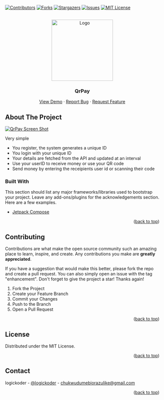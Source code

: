 
<div id="top"></div>

<!-- PROJECT SHIELDS -->
<!--
*** I'm using markdown "reference style" links for readability.
*** Reference links are enclosed in brackets [ ] instead of parentheses ( ).
*** See the bottom of this document for the declaration of the reference variables
*** for contributors-url, forks-url, etc. This is an optional, concise syntax you may use.
*** https://www.markdownguide.org/basic-syntax/#reference-style-links
-->
[![Contributors][contributors-shield]][contributors-url]
[![Forks][forks-shield]][forks-url]
[![Stargazers][stars-shield]][stars-url]
[![Issues][issues-shield]][issues-url]
[![MIT License][license-shield]][license-url]



<!-- PROJECT LOGO -->
<br />
<div align="center">
  <a href="https://github.com/logickoder/qrpay">
    <img src="https://demo.logad.net/qrpay/assets/img/qrpay-logo.png" alt="Logo" width="auto" height="200">
  </a>

  <h3 align="center">QrPay</h3>

  <p align="center">
    <a href="https://appetize.io/embed/g0z1zuju8b88vf6bq40xx9t8ym">View Demo</a>
    ·
    <a href="https://github.com/logickoder/qrpay/issues">Report Bug</a>
    ·
    <a href="https://github.com/logickoder/qrpay/issues">Request Feature</a>
  </p>
</div>


<!-- ABOUT THE PROJECT -->
## About The Project

[![QrPay Screen Shot][product-screenshot]]()

Very simple
* You register, the system generates a unique ID
* You login with your unique ID
* Your details are fetched from the API and updated at an interval
* Use your userID to receive money or use your QR code
* Send money by entering the receipients user id or scanning their code



### Built With

This section should list any major frameworks/libraries used to bootstrap your project. Leave any add-ons/plugins for the acknowledgements section. Here are a few examples.

* [Jetpack Compose](https://developer.android.com/jetpack/compose)

<p align="right">(<a href="#top">back to top</a>)</p>

<!-- CONTRIBUTING -->
## Contributing

Contributions are what make the open source community such an amazing place to learn, inspire, and create. Any contributions you make are **greatly appreciated**.

If you have a suggestion that would make this better, please fork the repo and create a pull request. You can also simply open an issue with the tag "enhancement".
Don't forget to give the project a star! Thanks again!

1. Fork the Project
2. Create your Feature Branch
3. Commit your Changes
4. Push to the Branch
5. Open a Pull Request

<p align="right">(<a href="#top">back to top</a>)</p>



<!-- LICENSE -->
## License

Distributed under the MIT License.

<p align="right">(<a href="#top">back to top</a>)</p>



<!-- CONTACT -->
## Contact
logickoder - [@logickoder](https://twitter.com/logickoder) - chukwudumebiorazulike@gmail.com

<p align="right">(<a href="#top">back to top</a>)</p>

<!-- MARKDOWN LINKS & IMAGES -->
<!-- https://www.markdownguide.org/basic-syntax/#reference-style-links -->
[contributors-shield]: https://img.shields.io/github/contributors/logickoder/qrpay.svg?style=for-the-badge
[contributors-url]: https://github.com/logickoder/qrpay/graphs/contributors
[forks-shield]: https://img.shields.io/github/forks/logickoder/qrpay.svg?style=for-the-badge
[forks-url]: https://github.com/logickoder/qrpay/network/members
[stars-shield]: https://img.shields.io/github/stars/logickoder/qrpay.svg?style=for-the-badge
[stars-url]: https://github.com/logickoder/qrpay/stargazers
[issues-shield]: https://img.shields.io/github/issues/logickoder/qrpay.svg?style=for-the-badge
[issues-url]: https://github.com/logickoder/qrpay/issues
[license-shield]: https://img.shields.io/github/license/logickoder/qrpay.svg?style=for-the-badge
[license-url]: https://github.com/logickoder/qrpay/blob/main/LICENSE.txt
[product-screenshot]: screenshot.jpg
